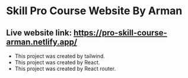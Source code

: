 # Skill Pro Course Website By Arman

## Live website link: https://pro-skill-course-arman.netlify.app/

- This project was created by tailwind.
- This project was created by React.
- This project was created by React router.
